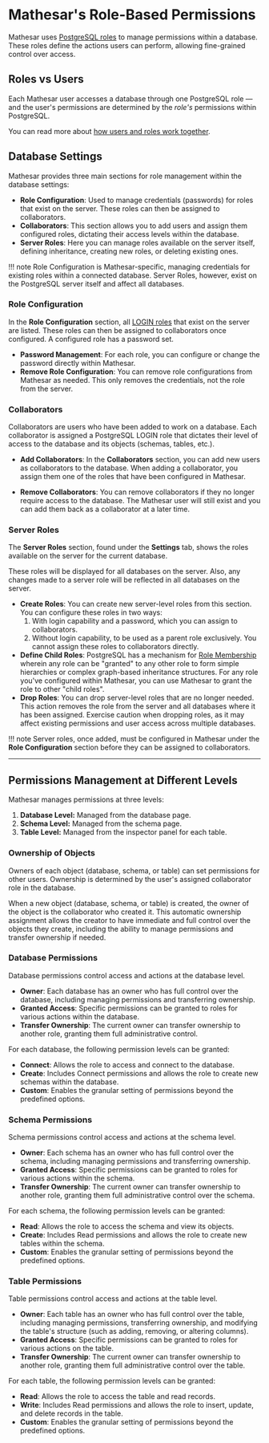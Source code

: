 # Mathesar's Role-Based Permissions

Mathesar uses [PostgreSQL roles](https://www.postgresql.org/docs/current/user-manag.html) to manage permissions within a database. These roles define the actions users can perform, allowing fine-grained control over access.

## Roles vs Users

Each Mathesar user accesses a database through one PostgreSQL role — and the user's permissions are determined by the _role's_ permissions within PostgreSQL.

You can read more about [how users and roles work together](./users.md#users-vs-roles).

## Database Settings

Mathesar provides three main sections for role management within the database settings:

- **Role Configuration**: Used to manage credentials (passwords) for roles that exist on the server. These roles can then be assigned to collaborators.
- **Collaborators**: This section allows you to add users and assign them configured roles, dictating their access levels within the database.
- **Server Roles**: Here you can manage roles available on the server itself, defining inheritance, creating new roles, or deleting existing ones.

!!! note
    Role Configuration is Mathesar-specific, managing credentials for existing roles within a connected database. Server Roles, however, exist on the PostgreSQL server itself and affect all databases.

### Role Configuration

In the **Role Configuration** section, all [LOGIN roles](https://www.postgresql.org/docs/current/role-attributes.html#ROLE-ATTRIBUTES) that exist on the server are listed. These roles can then be assigned to collaborators once configured. A configured role has a password set.

- **Password Management**: For each role, you can configure or change the password directly within Mathesar.
- **Remove Role Configuration**: You can remove role configurations from Mathesar as needed. This only removes the credentials, not the role from the server.

### Collaborators

Collaborators are users who have been added to work on a database. Each collaborator is assigned a PostgreSQL LOGIN role that dictates their level of access to the database and its objects (schemas, tables, etc.).

- **Add Collaborators**: In the **Collaborators** section, you can add new users as collaborators to the database. When adding a collaborator, you assign them one of the roles that have been configured in Mathesar.

- **Remove Collaborators**: You can remove collaborators if they no longer require access to the database. The Mathesar user will still exist and you can add them back as a collaborator at a later time.

### Server Roles

The **Server Roles** section, found under the **Settings** tab, shows the roles available on the server for the current database.

These roles will be displayed for all databases on the server. Also, any changes made to a server role will be reflected in all databases on the server.

- **Create Roles**: You can create new server-level roles from this section. You can configure these roles in two ways:
    1. With login capability and a password, which you can assign to collaborators.
    2. Without login capability, to be used as a parent role exclusively. You cannot assign these roles to collaborators directly.
- **Define Child Roles**: PostgreSQL has a mechanism for [Role Membership](https://www.postgresql.org/docs/current/role-membership.html) wherein any role can be "granted" to any other role to form simple hierarchies or complex graph-based inheritance structures. For any role you've configured within Mathesar, you can use Mathesar to grant the role to other "child roles".
- **Drop Roles**: You can drop server-level roles that are no longer needed. This action removes the role from the server and all databases where it has been assigned. Exercise caution when dropping roles, as it may affect existing permissions and user access across multiple databases.

!!! note
    Server roles, once added, must be configured in Mathesar under the **Role Configuration** section before they can be assigned to collaborators.

---

## Permissions Management at Different Levels

Mathesar manages permissions at three levels:

1. **Database Level:** Managed from the database page.
2. **Schema Level:** Managed from the schema page.
3. **Table Level:** Managed from the inspector panel for each table.

### Ownership of Objects

Owners of each object (database, schema, or table) can set permissions for other users. Ownership is determined by the user's assigned collaborator role in the database.

When a new object (database, schema, or table) is created, the owner of the object is the collaborator who created it. This automatic ownership assignment allows the creator to have immediate and full control over the objects they create, including the ability to manage permissions and transfer ownership if needed.

### Database Permissions

Database permissions control access and actions at the database level.

- **Owner**: Each database has an owner who has full control over the database, including managing permissions and transferring ownership.
- **Granted Access**: Specific permissions can be granted to roles for various actions within the database.
- **Transfer Ownership**: The current owner can transfer ownership to another role, granting them full administrative control.

For each database, the following permission levels can be granted:

- **Connect**: Allows the role to access and connect to the database.
- **Create**: Includes Connect permissions and allows the role to create new schemas within the database.
- **Custom**: Enables the granular setting of permissions beyond the predefined options.

### Schema Permissions

Schema permissions control access and actions at the schema level.

- **Owner**: Each schema has an owner who has full control over the schema, including managing permissions and transferring ownership.
- **Granted Access**: Specific permissions can be granted to roles for various actions within the schema.
- **Transfer Ownership**: The current owner can transfer ownership to another role, granting them full administrative control over the schema.

For each schema, the following permission levels can be granted:

- **Read**: Allows the role to access the schema and view its objects.
- **Create**: Includes Read permissions and allows the role to create new tables within the schema.
- **Custom**: Enables the granular setting of permissions beyond the predefined options.

### Table Permissions

Table permissions control access and actions at the table level.

- **Owner**: Each table has an owner who has full control over the table, including managing permissions, transferring ownership, and modifying the table's structure (such as adding, removing, or altering columns).
- **Granted Access**: Specific permissions can be granted to roles for various actions on the table.
- **Transfer Ownership**: The current owner can transfer ownership to another role, granting them full administrative control over the table.

For each table, the following permission levels can be granted:

- **Read**: Allows the role to access the table and read records.
- **Write**: Includes Read permissions and allows the role to insert, update, and delete records in the table.
- **Custom**: Enables the granular setting of permissions beyond the predefined options.
